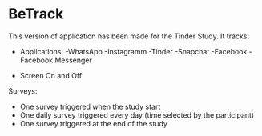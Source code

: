 # BeTrack

This version of application has been made for the Tinder Study. It tracks:
- Applications:
	-WhatsApp
	-Instagramm
	-Tinder
	-Snapchat
	-Facebook
	-Facebook Messenger

- Screen On and Off

Surveys:
- One survey triggered when the study start
- One daily survey triggered every day (time selected by the participant)
- One survey triggered at the end of the study




